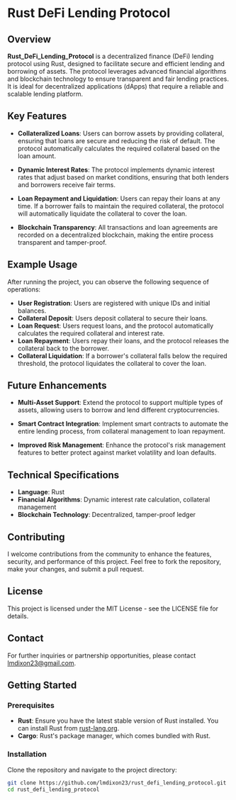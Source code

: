 # Rust DeFi Lending Protocol

## Overview

**Rust_DeFi_Lending_Protocol** is a decentralized finance (DeFi) lending protocol using Rust, designed to facilitate secure and efficient lending and borrowing of assets. The protocol leverages advanced financial algorithms and blockchain technology to ensure transparent and fair lending practices. It is ideal for decentralized applications (dApps) that require a reliable and scalable lending platform.

## Key Features

- **Collateralized Loans**: Users can borrow assets by providing collateral, ensuring that loans are secure and reducing the risk of default. The protocol automatically calculates the required collateral based on the loan amount.
  
- **Dynamic Interest Rates**: The protocol implements dynamic interest rates that adjust based on market conditions, ensuring that both lenders and borrowers receive fair terms.

- **Loan Repayment and Liquidation**: Users can repay their loans at any time. If a borrower fails to maintain the required collateral, the protocol will automatically liquidate the collateral to cover the loan.

- **Blockchain Transparency**: All transactions and loan agreements are recorded on a decentralized blockchain, making the entire process transparent and tamper-proof.

## Example Usage

After running the project, you can observe the following sequence of operations:

- **User Registration**: Users are registered with unique IDs and initial balances.
- **Collateral Deposit**: Users deposit collateral to secure their loans.
- **Loan Request**: Users request loans, and the protocol automatically calculates the required collateral and interest rate.
- **Loan Repayment**: Users repay their loans, and the protocol releases the collateral back to the borrower.
- **Collateral Liquidation**: If a borrower's collateral falls below the required threshold, the protocol liquidates the collateral to cover the loan.

## Future Enhancements

- **Multi-Asset Support**: Extend the protocol to support multiple types of assets, allowing users to borrow and lend different cryptocurrencies.
  
- **Smart Contract Integration**: Implement smart contracts to automate the entire lending process, from collateral management to loan repayment.

- **Improved Risk Management**: Enhance the protocol's risk management features to better protect against market volatility and loan defaults.

## Technical Specifications

- **Language**: Rust
- **Financial Algorithms**: Dynamic interest rate calculation, collateral management
- **Blockchain Technology**: Decentralized, tamper-proof ledger

## Contributing

I welcome contributions from the community to enhance the features, security, and performance of this project. Feel free to fork the repository, make your changes, and submit a pull request.

## License

This project is licensed under the MIT License - see the LICENSE file for details.

## Contact

For further inquiries or partnership opportunities, please contact lmdixon23@gmail.com.

## Getting Started

### Prerequisites

- **Rust**: Ensure you have the latest stable version of Rust installed. You can install Rust from [rust-lang.org](https://www.rust-lang.org/).
- **Cargo**: Rust's package manager, which comes bundled with Rust.

### Installation

Clone the repository and navigate to the project directory:

```bash
git clone https://github.com/lmdixon23/rust_defi_lending_protocol.git
cd rust_defi_lending_protocol